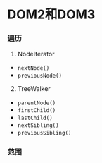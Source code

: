 # DOM2和DOM3

### 遍历
1. NodeIterator
  * `nextNode()`
  * `previousNode()`
2. TreeWalker
  * `parentNode()`
  * `firstChild()`
  * `lastChild()`
  * `nextSibling()`
  * `previousSibling()`

### 范围
